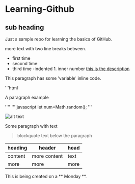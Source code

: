 # Learning-Github
## sub heading
Just a sample repo for learning the basics of GitHub.

more text with two line breaks between.

- first time
- second time
- third time
    -indented
        1. inner number
[this is the description](http://www.github.com)  

This paragraph has some 'variable' inline code.

'''html
<p>A paragraph example</p>
''''
''''javascript
let  num=Math.random();
'''


![alt text](http://picsum.photos/200/200)

Some paragraph with text
>blockquote text below the paragraph

| heading | header | head |
| --- | --- | --- |
| content | more content | text |
| more | more | more |

This is being created on a ** Monday **.
